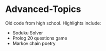# Advanced-Topics
Old code from high school. Highlights include:
- Soduku Solver
- Prolog 20 questions game
- Markov chain poetry
